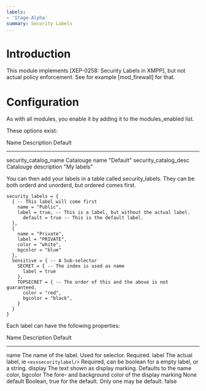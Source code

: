 ```yaml
---
labels:
- 'Stage-Alpha'
summary: Security Labels
...
```


Introduction
============

This module implements [XEP-0258: Security Labels in XMPP], but not
actual policy enforcement. See for example [mod_firewall] for that.

Configuration
=============

As with all modules, you enable it by adding it to the modules\_enabled
list.

These options exist:

  Name                      Description             Default
  ------------------------- ----------------------- -------------
  security\_catalog\_name   Catalouge name          "Default"
  security\_catalog\_desc   Catalouge description   "My labels"

You can then add your labels in a table called security\_labels. They
can be both orderd and unorderd, but ordered comes first.

``` {.lua}
security_labels = {
  { -- This label will come first
    name = "Public",
    label = true, -- This is a label, but without the actual label.
      default = true -- This is the default label.
  },
  {
    name = "Private",
    label = "PRIVATE",
    color = "white",
    bgcolor = "blue"
  },
  Sensitive = { -- A Sub-selector
    SECRET = { -- The index is used as name
      label = true
    },
    TOPSECRET = { -- The order of this and the above is not guaranteed.
      color = "red",
      bgcolor = "black",
    }
  }
}
```

Each label can have the following properties:

  Name             Description                                               Default
  ---------------- --------------------------------------------------------- ----------------------------------------------------------
  name             The name of the label. Used for selector.                 Required.
  label            The actual label, ie `<esssecuritylabel/>`                Required, can be boolean for a empty label, or a string.
  display          The text shown as display marking.                        Defaults to the name
  color, bgcolor   The fore- and background color of the display marking     None
  default          Boolean, true for the default. Only one may be default.   false
